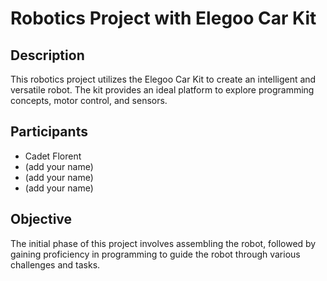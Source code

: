 # Robotics Project with Elegoo Car Kit

## Description

This robotics project utilizes the Elegoo Car Kit to create an intelligent and versatile robot. The kit provides an ideal platform to explore programming concepts, motor control, and sensors.

## Participants

- Cadet Florent
- (add your name)
- (add your name)
- (add your name)

## Objective

The initial phase of this project involves assembling the robot, followed by gaining proficiency in programming to guide the robot through various challenges and tasks.
